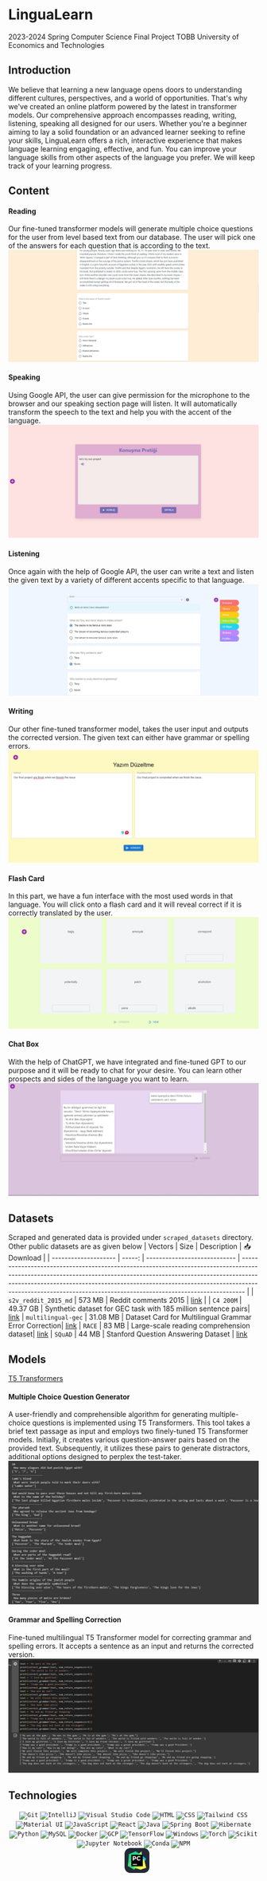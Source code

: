 # LinguaLearn
2023-2024 Spring Computer Science Final Project TOBB University of Economics and Technologies
## Introduction
We believe that learning a new language opens doors to understanding different cultures, perspectives, and a world of opportunities. That's why we've created an online platform powered by the latest in transformer models. Our comprehensive approach encompasses reading, writing, listening, speaking all designed for our users. Whether you're a beginner aiming to lay a solid foundation or an advanced learner seeking to refine your skills, LinguaLearn offers a rich, interactive experience that makes language learning engaging, effective, and fun. You can improve your language skills from other aspects of the language you prefer. We will keep track of your learning progress.
## Content
#### Reading
Our fine-tuned transformer models will generate multiple choice questions for the user from level based text from our database. The user will pick one of the answers for each question that is according to the text.
![Screenshot from development.](/images/reading_ui.jpg)
#### Speaking
Using Google API, the user can give permission for the microphone to the browser and our speaking section page will listen. It will automatically transform the speech to the text and help you with the accent of the language.
![Screenshot from development.](/images/speaking_ui.jpg)
#### Listening
Once again with the help of Google API, the user can write a text and listen the given text by a variety of different accents specific to that language.
![Screenshot from development.](/images/listening_ui.jpg)
#### Writing
Our other fine-tuned transformer model, takes the user input and outputs the corrected version. The given text can either have grammar or spelling errors.
![Screenshot from development.](/images/writing_ui.jpg)
#### Flash Card
In this part, we have a fun interface with the most used words in that language. You will click onto a flash card and it will reveal correct if it is correctly translated by the user.
![Screenshot from development.](/images/flash_card_ui.jpg)
#### Chat Box
With the help of ChatGPT, we have integrated and fine-tuned GPT to our purpose and it will be ready to chat for your desire. You can learn other prospects and sides of the language you want to learn.
![Screenshot from development.](/images/chat_box_ui.jpg)
## Datasets
Scraped and generated data is provided under `scraped_datasets` directory.
Other public datasets are as given below
| Vectors              |   Size | Description                  | 📥 Download |
| -------------------- | -----: | ---------------------------- | ------------------------------------------------------------------------------------------------------------------------------------------------------------------------------------------------------------------------------------------------------------------------------------------------------------------------- |
| `s2v_reddit_2015_md` | 573 MB | Reddit comments 2015         | [link](https://github.com/explosion/sense2vec/releases/download/v1.0.0/s2v_reddit_2015_md.tar.gz) |
| `C4 200M` | 49.37 GB | Synthetic dataset for GEC task with 185 million sentence pairs| [link](https://www.kaggle.com/datasets/dariocioni/c4200m)
| `multilingual-gec` | 31.08 MB | Dataset Card for Multilingual Grammar Error Correction| [link](https://huggingface.co/datasets/juancavallotti/multilingual-gec)
| `RACE` | 83 MB | Large-scale reading comprehension dataset| [link](https://huggingface.co/datasets/ehovy/race)
| `SQuAD` | 44 MB | Stanford Question Answering Dataset | [link](https://rajpurkar.github.io/SQuAD-explorer/)

## Models
[T5 Transformers](https://github.com/google-research/text-to-text-transfer-transformer)
#### Multiple Choice Question Generator
A user-friendly and comprehensible algorithm for generating multiple-choice questions is implemented using T5 Transformers. This tool takes a brief text passage as input and employs two finely-tuned T5 Transformer models. Initially, it creates various question-answer pairs based on the provided text. Subsequently, it utilizes these pairs to generate distractors, additional options designed to perplex the test-taker. \
![Screenshot from development.](/images/mcqa_output.jpg)
#### Grammar and Spelling Correction 
Fine-tuned multilingual T5 Transformer model for correcting grammar and spelling errors. It accepts a sentence as an input and returns the corrected version. \
![Screenshot from development.](/images/gec_output.jpg)

## Technologies
<div align="center">
	<code><img width="50" src="https://user-images.githubusercontent.com/25181517/192108372-f71d70ac-7ae6-4c0d-8395-51d8870c2ef0.png" alt="Git" title="Git"/></code>
	<code><img width="50" src="https://user-images.githubusercontent.com/25181517/192108890-200809d1-439c-4e23-90d3-b090cf9a4eea.png" alt="IntelliJ" title="IntelliJ"/></code>
	<code><img width="50" src="https://user-images.githubusercontent.com/25181517/192108891-d86b6220-e232-423a-bf5f-90903e6887c3.png" alt="Visual Studio Code" title="Visual Studio Code"/></code>
	<code><img width="50" src="https://user-images.githubusercontent.com/25181517/192158954-f88b5814-d510-4564-b285-dff7d6400dad.png" alt="HTML" title="HTML"/></code>
	<code><img width="50" src="https://user-images.githubusercontent.com/25181517/183898674-75a4a1b1-f960-4ea9-abcb-637170a00a75.png" alt="CSS" title="CSS"/></code>
	<code><img width="50" src="https://user-images.githubusercontent.com/25181517/202896760-337261ed-ee92-4979-84c4-d4b829c7355d.png" alt="Tailwind CSS" title="Tailwind CSS"/></code>
	<code><img width="50" src="https://user-images.githubusercontent.com/25181517/189716630-fe6c084c-6c66-43af-aa49-64c8aea4a5c2.png" alt="Material UI" title="Material UI"/></code>
	<code><img width="50" src="https://user-images.githubusercontent.com/25181517/117447155-6a868a00-af3d-11eb-9cfe-245df15c9f3f.png" alt="JavaScript" title="JavaScript"/></code>
	<code><img width="50" src="https://user-images.githubusercontent.com/25181517/183897015-94a058a6-b86e-4e42-a37f-bf92061753e5.png" alt="React" title="React"/></code>
	<code><img width="50" src="https://user-images.githubusercontent.com/25181517/117201156-9a724800-adec-11eb-9a9d-3cd0f67da4bc.png" alt="Java" title="Java"/></code>
	<code><img width="50" src="https://user-images.githubusercontent.com/25181517/183891303-41f257f8-6b3d-487c-aa56-c497b880d0fb.png" alt="Spring Boot" title="Spring Boot"/></code>
	<code><img width="50" src="https://user-images.githubusercontent.com/25181517/117207493-49665200-adf4-11eb-808e-a9c0fcc2a0a0.png" alt="Hibernate" title="Hibernate"/></code>
	<code><img width="50" src="https://user-images.githubusercontent.com/25181517/183423507-c056a6f9-1ba8-4312-a350-19bcbc5a8697.png" alt="Python" title="Python"/></code>
	<code><img width="50" src="https://user-images.githubusercontent.com/25181517/183896128-ec99105a-ec1a-4d85-b08b-1aa1620b2046.png" alt="MySQL" title="MySQL"/></code>
	<code><img width="50" src="https://user-images.githubusercontent.com/25181517/117207330-263ba280-adf4-11eb-9b97-0ac5b40bc3be.png" alt="Docker" title="Docker"/></code>
	<code><img width="50" src="https://user-images.githubusercontent.com/25181517/183911547-990692bc-8411-4878-99a0-43506cdb69cf.png" alt="GCP" title="GCP"/></code>
	<code><img width="50" src="https://user-images.githubusercontent.com/25181517/223639822-2a01e63a-a7f9-4a39-8930-61431541bc06.png" alt="TensorFlow" title="TensorFlow"/></code>
	<code><img width="50" src="https://user-images.githubusercontent.com/25181517/186884150-05e9ff6d-340e-4802-9533-2c3f02363ee3.png" alt="Windows" title="Windows"/></code>
  <code><img width="50" src="https://raw.githubusercontent.com/onemarc/tech-icons/8ba629e8d2956306e6e8a95d5cb5a7502a99087d/icons/pytorch-light.svg" alt="Torch" title="Torch"/></code>
  <code><img width="50" src="https://github.com/tandpfun/skill-icons/blob/main/icons/ScikitLearn-Dark.svg" alt="Scikit" title="scikit-learn"/></code>
	<code><img width="50" src="https://user-images.githubusercontent.com/25181517/183914128-3fc88b4a-4ac1-40e6-9443-9a30182379b7.png" alt="Jupyter Notebook" title="Jupyter Notebook"/></code>
  <code><img width="50" src="https://github.com/tandpfun/skill-icons/blob/main/icons/Anaconda-Dark.svg" alt="Conda" title="Conda"/></code>
  <code><img width="50" src="https://github.com/tandpfun/skill-icons/blob/main/icons/Npm-Dark.svg" alt="NPM" title="NPM"/</code>
  <code><img width="50" src="https://github.com/tandpfun/skill-icons/blob/main/icons/PyCharm-Dark.svg" alt="PyCharm" title="PyCharm"/</code>
</div>

